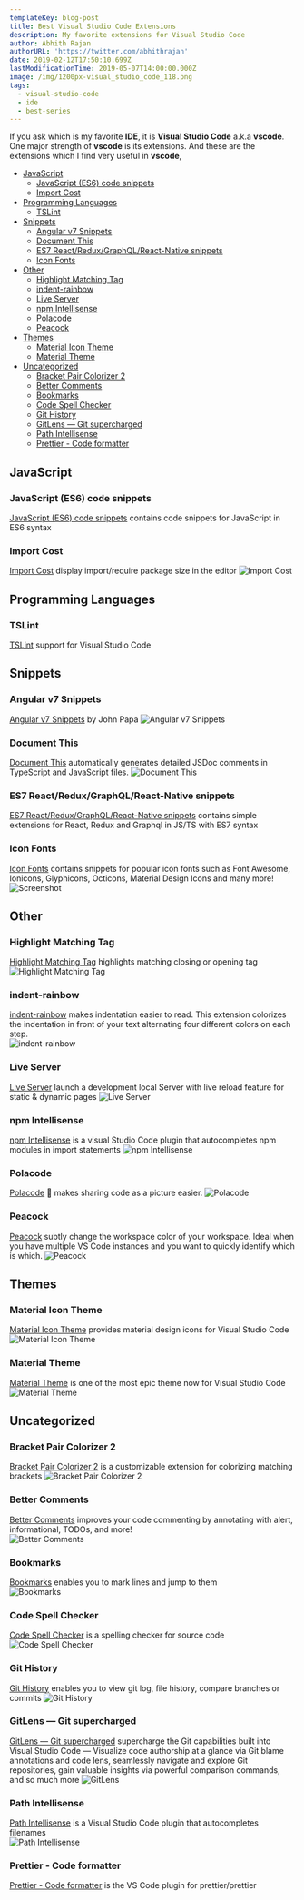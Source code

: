 ```yaml
---
templateKey: blog-post
title: Best Visual Studio Code Extensions
description: My favorite extensions for Visual Studio Code
author: Abhith Rajan
authorURL: 'https://twitter.com/abhithrajan'
date: 2019-02-12T17:50:10.699Z
lastModificationTime: 2019-05-07T14:00:00.000Z
image: /img/1200px-visual_studio_code_118.png
tags:
  - visual-studio-code
  - ide
  - best-series
---
```


If you ask which is my favorite **IDE**, it is **Visual Studio Code** a.k.a **vscode**. One major strength of **vscode** is its extensions. And these are the extensions which I find very useful in **vscode**,

- [JavaScript](#javascript)
  - [JavaScript (ES6) code snippets](#javascript-es6-code-snippets)
  - [Import Cost](#import-cost)
- [Programming Languages](#programming-languages)
  - [TSLint](#tslint)
- [Snippets](#snippets)
  - [Angular v7 Snippets](#angular-v7-snippets)
  - [Document This](#document-this)
  - [ES7 React/Redux/GraphQL/React-Native snippets](#es7-reactreduxgraphqlreact-native-snippets)
  - [Icon Fonts](#icon-fonts)
- [Other](#other)
  - [Highlight Matching Tag](#highlight-matching-tag)
  - [indent-rainbow](#indent-rainbow)
  - [Live Server](#live-server)
  - [npm Intellisense](#npm-intellisense)
  - [Polacode](#polacode)
  - [Peacock](#peacock)
- [Themes](#themes)
  - [Material Icon Theme](#material-icon-theme)
  - [Material Theme](#material-theme)
- [Uncategorized](#uncategorized)
  - [Bracket Pair Colorizer 2](#bracket-pair-colorizer-2)
  - [Better Comments](#better-comments)
  - [Bookmarks](#bookmarks)
  - [Code Spell Checker](#code-spell-checker)
  - [Git History](#git-history)
  - [GitLens — Git supercharged](#gitlens--git-supercharged)
  - [Path Intellisense](#path-intellisense)
  - [Prettier - Code formatter](#prettier---code-formatter)

## JavaScript

### JavaScript (ES6) code snippets

[JavaScript (ES6) code snippets](https://marketplace.visualstudio.com/items?itemName=xabikos.JavaScriptSnippets) contains code snippets for JavaScript in ES6 syntax

### Import Cost

[Import Cost](https://marketplace.visualstudio.com/items?itemName=wix.vscode-import-cost) display import/require package size in the editor
![Import Cost](https://file-wkbcnlcvbn.now.sh/import-cost.gif)

## Programming Languages

### TSLint

[TSLint](https://marketplace.visualstudio.com/items?itemName=ms-vscode.vscode-typescript-tslint-plugin) support for Visual Studio Code

## Snippets

### Angular v7 Snippets

[Angular v7 Snippets](https://marketplace.visualstudio.com/items?itemName=johnpapa.Angular2) by John Papa
![Angular v7 Snippets](https://raw.githubusercontent.com/johnpapa/vscode-angular-snippets/master/images/use-extension.gif)

### Document This

[Document This](https://marketplace.visualstudio.com/items?itemName=joelday.docthis) automatically generates detailed JSDoc comments in TypeScript and JavaScript files.
![Document This](https://raw.githubusercontent.com/joelday/vscode-docthis/master/images/demo.gif)

### ES7 React/Redux/GraphQL/React-Native snippets

[ES7 React/Redux/GraphQL/React-Native snippets](https://marketplace.visualstudio.com/itemdetails?itemName=dsznajder.es7-react-js-snippets) contains simple extensions for React, Redux and Graphql in JS/TS with ES7 syntax

### Icon Fonts

[Icon Fonts](https://marketplace.visualstudio.com/items?itemName=idleberg.icon-fonts) contains snippets for popular icon fonts such as Font Awesome, Ionicons, Glyphicons, Octicons, Material Design Icons and many more!  
![Screenshot](https://raw.githubusercontent.com/idleberg/vscode-icon-fonts/master/images/screenshot.gif)

## Other

### Highlight Matching Tag

[Highlight Matching Tag](https://marketplace.visualstudio.com/itemdetails?itemName=vincaslt.highlight-matching-tag) highlights matching closing or opening tag  
![Highlight Matching Tag](https://images2.imgbox.com/71/2a/zIA1XCzK_o.gif)

### indent-rainbow

[indent-rainbow](https://marketplace.visualstudio.com/itemdetails?itemName=oderwat.indent-rainbow) makes indentation easier to read. This extension colorizes the indentation in front of your text alternating four different colors on each step.  
![indent-rainbow](https://raw.githubusercontent.com/oderwat/vscode-indent-rainbow/master/assets/example.png)

### Live Server

[Live Server](https://marketplace.visualstudio.com/items?itemName=ritwickdey.LiveServer) launch a development local Server with live reload feature for static & dynamic pages
![Live Server](https://github.com/ritwickdey/vscode-live-server/raw/master/images/Screenshot/vscode-live-server-animated-demo.gif)

### npm Intellisense

[npm Intellisense](https://marketplace.visualstudio.com/items?itemName=christian-kohler.npm-intellisense) is a visual Studio Code plugin that autocompletes npm modules in import statements
![npm Intellisense](https://raw.githubusercontent.com/ChristianKohler/NpmIntellisense/master/images/auto_complete.gif)

### Polacode

[Polacode](https://marketplace.visualstudio.com/items?itemName=pnp.polacode) 📸 makes sharing code as a picture easier.
![Polacode](https://github.com/octref/polacode/raw/master/demo/usage.gif)

### Peacock

[Peacock](https://marketplace.visualstudio.com/items?itemName=johnpapa.vscode-peacock) subtly change the workspace color of your workspace. Ideal when you have multiple VS Code instances and you want to quickly identify which is which.
![Peacock](https://github.com/johnpapa/vscode-peacock/raw/master/resources/peacock-windows.png)

## Themes

### Material Icon Theme

[Material Icon Theme](https://marketplace.visualstudio.com/items?itemName=PKief.material-icon-theme) provides material design icons for Visual Studio Code
![Material Icon Theme](https://raw.githubusercontent.com/PKief/vscode-material-icon-theme/master/images/fileIcons.png)

### Material Theme

[Material Theme](https://marketplace.visualstudio.com/items?itemName=Equinusocio.vsc-material-theme) is one of the most epic theme now for Visual Studio Code
![Material Theme](https://raw.githubusercontent.com/equinusocio/vsc-material-theme/master/assets/screen.jpg)

## Uncategorized

### Bracket Pair Colorizer 2

[Bracket Pair Colorizer 2](https://marketplace.visualstudio.com/items?itemName=CoenraadS.bracket-pair-colorizer-2) is a customizable extension for colorizing matching brackets
![Bracket Pair Colorizer 2](https://raw.githubusercontent.com/CoenraadS/Bracket-Pair-Colorizer-2/develop/images/example.png)

### Better Comments

[Better Comments](https://marketplace.visualstudio.com/items?itemName=aaron-bond.better-comments) improves your code commenting by annotating with alert, informational, TODOs, and more!  
![Better Comments](https://raw.githubusercontent.com/aaron-bond/better-comments/master/images/better-comments.PNG)

### Bookmarks

[Bookmarks](https://marketplace.visualstudio.com/items?itemName=alefragnani.Bookmarks) enables you to mark lines and jump to them  
![Bookmarks](https://github.com/alefragnani/vscode-bookmarks/raw/master/images/bookmarks-toggle.png)

### Code Spell Checker

[Code Spell Checker](https://marketplace.visualstudio.com/items?itemName=streetsidesoftware.code-spell-checker) is a spelling checker for source code
![Code Spell Checker](https://raw.githubusercontent.com/Jason-Rev/vscode-spell-checker/master/client/images/example.gif)

### Git History

[Git History](https://marketplace.visualstudio.com/items?itemName=donjayamanne.githistory) enables you to view git log, file history, compare branches or commits 
![Git History](https://raw.githubusercontent.com/DonJayamanne/gitHistoryVSCode/master/images/gitLogv2.gif)

### GitLens — Git supercharged

[GitLens — Git supercharged](https://marketplace.visualstudio.com/items?itemName=eamodio.gitlens) supercharge the Git capabilities built into Visual Studio Code — Visualize code authorship at a glance via Git blame annotations and code lens, seamlessly navigate and explore Git repositories, gain valuable insights via powerful comparison commands, and so much more
![GitLens](https://raw.githubusercontent.com/eamodio/vscode-gitlens/master/images/docs/gitlens-preview.gif)

### Path Intellisense

[Path Intellisense](https://marketplace.visualstudio.com/items?itemName=christian-kohler.path-intellisense) is a Visual Studio Code plugin that autocompletes filenames  
![Path Intellisense](https://i.giphy.com/iaHeUiDeTUZuo.gif)

### Prettier - Code formatter

[Prettier - Code formatter](https://marketplace.visualstudio.com/items?itemName=esbenp.prettier-vscode) is the VS Code plugin for prettier/prettier
